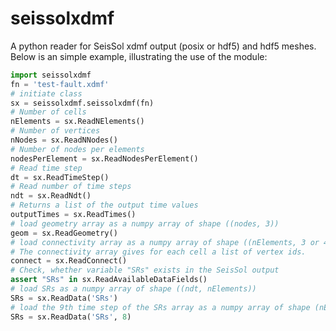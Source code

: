 seissolxdmf
===============
A python reader for SeisSol xdmf output (posix or hdf5) and hdf5 meshes.
Below is an simple example, illustrating the use of the module:
```python
import seissolxdmf
fn = 'test-fault.xdmf'
# initiate class
sx = seissolxdmf.seissolxdmf(fn)
# Number of cells
nElements = sx.ReadNElements()
# Number of vertices
nNodes = sx.ReadNNodes()
# Number of nodes per elements
nodesPerElement = sx.ReadNodesPerElement()
# Read time step
dt = sx.ReadTimeStep()
# Read number of time steps
ndt = sx.ReadNdt()
# Returns a list of the output time values
outputTimes = sx.ReadTimes()
# load geometry array as a numpy array of shape ((nodes, 3))
geom = sx.ReadGeometry()
# load connectivity array as a numpy array of shape ((nElements, 3 or 4))
# The connectivity array gives for each cell a list of vertex ids.
connect = sx.ReadConnect()
# Check, whether variable "SRs" exists in the SeisSol output
assert "SRs" in sx.ReadAvailableDataFields()
# load SRs as a numpy array of shape ((ndt, nElements))
SRs = sx.ReadData('SRs')
# load the 9th time step of the SRs array as a numpy array of shape (nElements)
SRs = sx.ReadData('SRs', 8)
```
